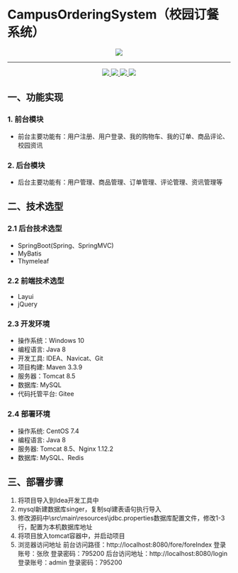 # CampusOrderingSystem（校园订餐系统）


<p align="center">
    <a href="https://singerwimg-1300001977.cos.ap-beijing.myqcloud.com/2021/05/06/a40c8b0406144.jpg">
        <img src="https://singerwimg-1300001977.cos.ap-beijing.myqcloud.com/2021/05/06/a40c8b0406144.jpg">
    </a>
</p>

---

<p align="center">
    <a href="https://github.com/isingerw/CampusOrderingSystem/blob/master/LICENSE">
        <img src="https://img.shields.io/badge/license-Apache%202-blue.svg">
    </a>
    <a href="https://github.com/isingerw/CampusOrderingSystem/stargazers">
        <img src="https://badgen.net/badge/stars/%E2%98%85%E2%98%85%E2%98%85%E2%98%85%E2%98%86">
    </a>
        <a href="https://github.com/isingerw/CampusOrderingSystem/network/members">
        <img src="https://badgen.net/github/forks/micromatch/micromatch">
    </a>
        <a href="https://singerw.com/">
        <img src="https://badgen.net/badge/icon/rss?icon=rss&label">
    </a>
</p>




## 一、功能实现

### 1. 前台模块

-  前台主要功能有：用户注册、用户登录、我的购物车、我的订单、商品评论、校园资讯

### 2. 后台模块

-  后台主要功能有：用户管理、商品管理、订单管理、评论管理、资讯管理等

## 二、技术选型

### 2.1 后台技术选型

- SpringBoot(Spring、SpringMVC)
- MyBatis
- Thymeleaf

### 2.2 前端技术选型

- Layui
- jQuery

### 2.3 开发环境

- 操作系统：Windows 10
- 编程语言: Java 8
- 开发工具: IDEA、Navicat、Git
- 项目构建: Maven 3.3.9
- 服务器：Tomcat 8.5
- 数据库: MySQL
- 代码托管平台: Gitee

### 2.4 部署环境

- 操作系统: CentOS 7.4
- 编程语言: Java 8
- 服务器: Tomcat 8.5、Nginx 1.12.2
- 数据库: MySQL、Redis

## 三、部署步骤

1. 将项目导入到Idea开发工具中
2. mysql新建数据库singer，复制sql建表语句执行导入
3. 修改源码中\src\main\resources\jdbc.properties数据库配置文件，修改1-3行，配置为本机数据库地址
4. 将项目放入tomcat容器中，并启动项目
5. 浏览器访问地址
   前台访问路径：http://localhost:8080/fore/foreIndex
   登录账号：张欣 登录密码：795200
   后台访问地址：http://localhost:8080/login
   登录账号：admin  登录密码：795200
